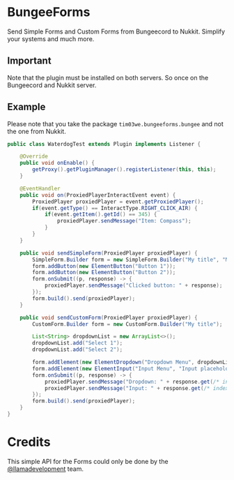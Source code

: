 # BungeeForms
Send Simple Forms and Custom Forms from Bungeecord to Nukkit. Simplify your systems and much more. 

## Important
Note that the plugin must be installed on both servers. So once on the Bungeecord and Nukkit server. 

## Example
Please note that you take the package `tim03we.bungeeforms.bungee` and not the one from Nukkit.
```java
public class WaterdogTest extends Plugin implements Listener {

    @Override
    public void onEnable() {
        getProxy().getPluginManager().registerListener(this, this);
    }

    @EventHandler
    public void on(ProxiedPlayerInteractEvent event) {
        ProxiedPlayer proxiedPlayer = event.getProxiedPlayer();
        if(event.getType() == InteractType.RIGHT_CLICK_AIR) {
            if(event.getItem().getId() == 345) {
                proxiedPlayer.sendMessage("Item: Compass");
            }
        }
    }

    public void sendSimpleForm(ProxiedPlayer proxiedPlayer) {
        SimpleForm.Builder form = new SimpleForm.Builder("My title", "My content");
        form.addButton(new ElementButton("Button 1"));
        form.addButton(new ElementButton("Button 2"));
        form.onSubmit((p, response) -> {
            proxiedPlayer.sendMessage("Clicked button: " + response);
        });
        form.build().send(proxiedPlayer);
    }

    public void sendCustomForm(ProxiedPlayer proxiedPlayer) {
        CustomForm.Builder form = new CustomForm.Builder("My title");

        List<String> dropdownList = new ArrayList<>();
        dropdownList.add("Select 1");
        dropdownList.add("Select 2");

        form.addElement(new ElementDropdown("Dropdown Menu", dropdownList, 0)); // index 0
        form.addElement(new ElementInput("Input Menu", "Input placeholder", "Input default text")); // index 1
        form.onSubmit((p, response) -> {
            proxiedPlayer.sendMessage("Dropdown: " + response.get(/* index */ 0));
            proxiedPlayer.sendMessage("Input: " + response.get(/* index */ 1));
        });
        form.build().send(proxiedPlayer);
    }
}
```

# Credits
This simple API for the Forms could only be done by the [@llamadevelopment](https://github.com/llamadevelopment) team.